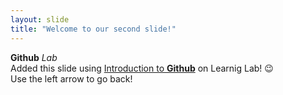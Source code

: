 ```yaml
---
layout: slide
title: "Welcome to our second slide!"
---
```

**Github** _Lab_ \
Added this slide using [Introduction to **Github**](https://lab.github.com/githubtraining/introduction-to-github) on Learnig Lab! :wink: \
Use the left arrow to go back!
